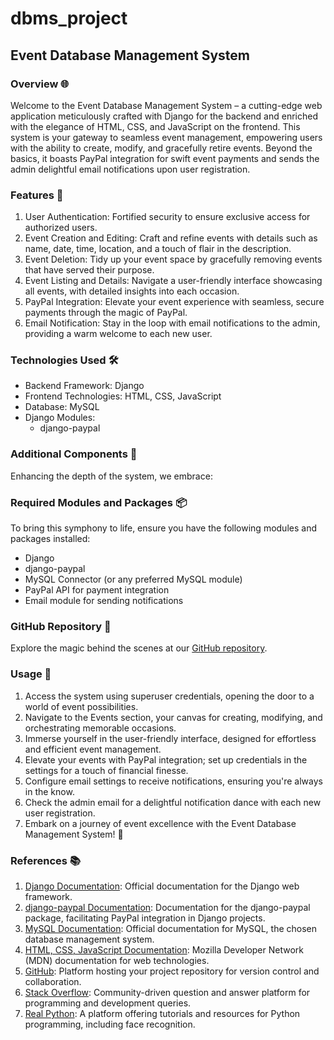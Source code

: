 # dbms_project

## Event Database Management System

### Overview 🌐
Welcome to the Event Database Management System – a cutting-edge web application meticulously crafted with Django for the backend and enriched with the elegance of HTML, CSS, and JavaScript on the frontend. This system is your gateway to seamless event management, empowering users with the ability to create, modify, and gracefully retire events. Beyond the basics, it boasts PayPal integration for swift event payments and sends the admin delightful email notifications upon user registration.

### Features 🚀
1. User Authentication: Fortified security to ensure exclusive access for authorized users.
2. Event Creation and Editing: Craft and refine events with details such as name, date, time, location, and a touch of flair in the description.
3. Event Deletion: Tidy up your event space by gracefully removing events that have served their purpose.
4. Event Listing and Details: Navigate a user-friendly interface showcasing all events, with detailed insights into each occasion.
5. PayPal Integration: Elevate your event experience with seamless, secure payments through the magic of PayPal.
6. Email Notification: Stay in the loop with email notifications to the admin, providing a warm welcome to each new user.

### Technologies Used 🛠️
- Backend Framework: Django
- Frontend Technologies: HTML, CSS, JavaScript
- Database: MySQL
- Django Modules:
  - django-paypal

### Additional Components 📁
Enhancing the depth of the system, we embrace:

### Required Modules and Packages 📦
To bring this symphony to life, ensure you have the following modules and packages installed:
- Django
- django-paypal
- MySQL Connector (or any preferred MySQL module)
- PayPal API for payment integration
- Email module for sending notifications

### GitHub Repository 📂
Explore the magic behind the scenes at our [GitHub repository](https://github.com/kvsteja2005/dbms_project).

### Usage 🎉
1. Access the system using superuser credentials, opening the door to a world of event possibilities.
2. Navigate to the Events section, your canvas for creating, modifying, and orchestrating memorable occasions.
3. Immerse yourself in the user-friendly interface, designed for effortless and efficient event management.
4. Elevate your events with PayPal integration; set up credentials in the settings for a touch of financial finesse.
5. Configure email settings to receive notifications, ensuring you're always in the know.
6. Check the admin email for a delightful notification dance with each new user registration.
7. Embark on a journey of event excellence with the Event Database Management System! 🎊

### References 📚
1. [Django Documentation](https://docs.djangoproject.com/): Official documentation for the Django web framework.
2. [django-paypal Documentation](https://django-paypal.readthedocs.io/): Documentation for the django-paypal package, facilitating PayPal integration in Django projects.
3. [MySQL Documentation](https://dev.mysql.com/doc/): Official documentation for MySQL, the chosen database management system.
4. [HTML, CSS, JavaScript Documentation](https://developer.mozilla.org/en-US/docs/Web): Mozilla Developer Network (MDN) documentation for web technologies.
5. [GitHub](https://github.com/): Platform hosting your project repository for version control and collaboration.
6. [Stack Overflow](https://stackoverflow.com/): Community-driven question and answer platform for programming and development queries.
7. [Real Python](https://realpython.com/): A platform offering tutorials and resources for Python programming, including face recognition.

